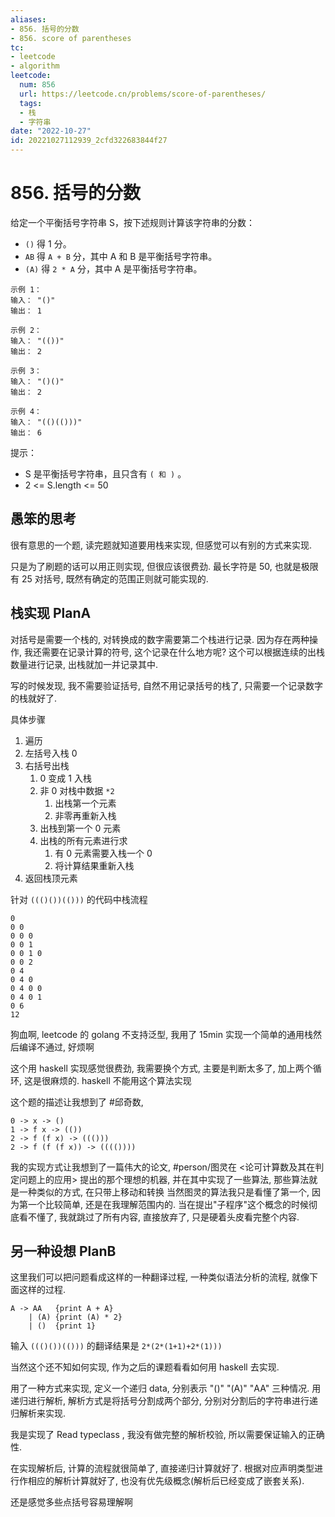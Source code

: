 ```yaml
---
aliases:
- 856. 括号的分数
- 856. score of parentheses
tc:
- leetcode
- algorithm
leetcode:
  num: 856
  url: https://leetcode.cn/problems/score-of-parentheses/
  tags:
  - 栈
  - 字符串
date: "2022-10-27"
id: 20221027112939_2cfd322683844f27
---
```


# 856. 括号的分数

给定一个平衡括号字符串 S，按下述规则计算该字符串的分数：

* `()` 得 1 分。
* `AB` 得 `A + B` 分，其中 A 和 B 是平衡括号字符串。
* `(A)` 得 `2 * A` 分，其中 A 是平衡括号字符串。

```
示例 1：
输入： "()"
输出： 1

示例 2：
输入： "(())"
输出： 2

示例 3：
输入： "()()"
输出： 2

示例 4：
输入： "(()(()))"
输出： 6
```

提示：

* S 是平衡括号字符串，且只含有 `( 和 )` 。
* 2 <= S.length <= 50

## 愚笨的思考

很有意思的一个题, 读完题就知道要用栈来实现, 但感觉可以有别的方式来实现.

只是为了刷题的话可以用正则实现,
    但很应该很费劲.
最长字符是 50, 也就是极限有 25 对括号,
    既然有确定的范围正则就可能实现的.

## 栈实现 PlanA

对括号是需要一个栈的,
    对转换成的数字需要第二个栈进行记录.
因为存在两种操作,
    我还需要在记录计算的符号,
    这个记录在什么地方呢?
这个可以根据连续的出栈数量进行记录,
    出栈就加一并记录其中.

写的时候发现, 我不需要验证括号,
    自然不用记录括号的栈了,
    只需要一个记录数字的栈就好了.

具体步骤
1. 遍历
2. 左括号入栈 0
3. 右括号出栈
    1. 0 变成 1 入栈
    2. 非 0 对栈中数据 `*2`
        1. 出栈第一个元素
        2. 非零再重新入栈
    3. 出栈到第一个 0 元素
    4. 出栈的所有元素进行求
        1. 有 0 元素需要入栈一个 0
        2. 将计算结果重新入栈
4. 返回栈顶元素

针对 `((()())(()))` 的代码中栈流程

```
0
0 0
0 0 0
0 0 1
0 0 1 0
0 0 2
0 4
0 4 0
0 4 0 0
0 4 0 1
0 6
12
```

狗血啊, leetcode 的 golang 不支持泛型,
  我用了 15min 实现一个简单的通用栈然后编译不通过, 好烦啊

这个用 haskell 实现感觉很费劲,
    我需要换个方式,
    主要是判断太多了,
    加上两个循环, 这是很麻烦的.
haskell 不能用这个算法实现

这个题的描述让我想到了 #邱奇数,
```
0 -> x -> ()
1 -> f x -> (())
2 -> f (f x) -> ((()))
2 -> f (f (f x)) -> (((())))
```

我的实现方式让我想到了一篇伟大的论文,
    #person/图灵在 <论可计算数及其在判定问题上的应用> 提出的那个理想的机器,
    并在其中实现了一些算法,
    那些算法就是一种类似的方式, 在只带上移动和转换
当然图灵的算法我只是看懂了第一个,
    因为第一个比较简单,
    还是在我理解范围内的.
当在提出"子程序"这个概念的时候彻底看不懂了,
    我就跳过了所有内容, 直接放弃了, 只是硬着头皮看完整个内容.

## 另一种设想 PlanB

这里我们可以把问题看成这样的一种翻译过程,
    一种类似语法分析的流程, 就像下面这样的过程.
```
A -> AA   {print A + A}
    | (A) {print (A) * 2}
    | ()  {print 1}
```

输入 `((()())(()))` 的翻译结果是 `2*(2*(1+1)+2*(1)))`

当然这个还不知如何实现, 作为之后的课题看看如何用 haskell 去实现.

用了一种方式来实现, 定义一个递归 data,
    分别表示 "()" "(A)" "AA" 三种情况.
用递归进行解析,
    解析方式是将括号分割成两个部分,
    分别对分割后的字符串进行递归解析来实现.

我是实现了 Read typeclass ,
    我没有做完整的解析校验,
    所以需要保证输入的正确性.

在实现解析后,
    计算的流程就很简单了,
    直接递归计算就好了.
根据对应声明类型进行作相应的解析计算就好了,
    也没有优先级概念(解析后已经变成了嵌套关系).

还是感觉多些点括号容易理解啊
